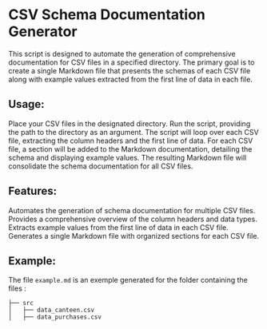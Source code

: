 # CSV Schema Documentation Generator

This script is designed to automate the generation of comprehensive documentation for CSV files in a specified directory. The primary goal is to create a single Markdown file that presents the schemas of each CSV file along with example values extracted from the first line of data in each file.

## Usage:

Place your CSV files in the designated directory.
Run the script, providing the path to the directory as an argument.
The script will loop over each CSV file, extracting the column headers and the first line of data.
For each CSV file, a section will be added to the Markdown documentation, detailing the schema and displaying example values.
The resulting Markdown file will consolidate the schema documentation for all CSV files.

## Features:

Automates the generation of schema documentation for multiple CSV files.
Provides a comprehensive overview of the column headers and data types.
Extracts example values from the first line of data in each CSV file.
Generates a single Markdown file with organized sections for each CSV file.

## Example:

The file `example.md` is an exemple generated for the folder containing the files :
```
├── src
│   ├── data_canteen.csv
│   ├── data_purchases.csv
```



